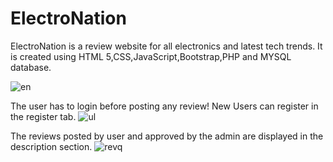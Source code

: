 # ElectroNation
ElectroNation is a review website for all electronics and latest tech trends.
It is created using HTML 5,CSS,JavaScript,Bootstrap,PHP and MYSQL database.

![en](https://user-images.githubusercontent.com/46229364/56602664-a03ccc80-661b-11e9-9198-f5a5e05c7e97.PNG)

The user has to login before posting any review! New Users can register in the register tab.
![ul](https://user-images.githubusercontent.com/46229364/56602919-2c4ef400-661c-11e9-94f8-2b41399fc03b.PNG)

The reviews posted by user and approved by the admin are displayed in the description section.
![revq](https://user-images.githubusercontent.com/46229364/56603193-d3339000-661c-11e9-8028-c0f2dc09cae7.PNG)
